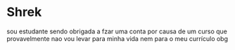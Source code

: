 # Shrek
sou estudante sendo obrigada a fzar uma conta por causa de um curso que provavelmente nao vou levar para minha vida nem para o meu currículo obg 
